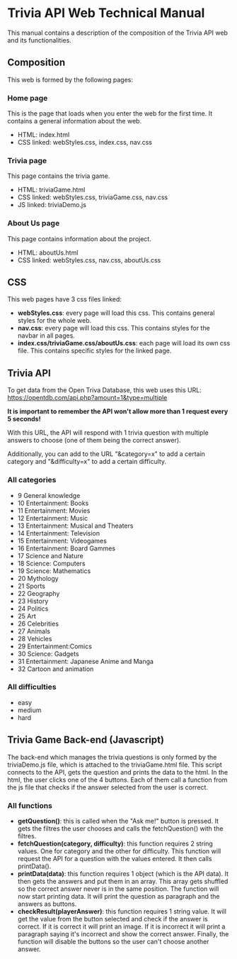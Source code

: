 # Trivia API Web Technical Manual
This manual contains a description of the composition of the Trivia API web and its functionalities.

## Composition
This web  is formed by the following pages:
### Home page
This is the page that loads when you enter the web for the first time. It contains a general information about the web.
- HTML: index.html
- CSS linked: webStyles.css, index.css, nav.css
### Trivia page
This page contains the trivia game.
- HTML: triviaGame.html
- CSS linked: webStyles.css, triviaGame.css, nav.css
- JS linked: triviaDemo.js
### About Us page
This page contains information about the project.
- HTML: aboutUs.html
- CSS linked: webStyles.css, nav.css, aboutUs.css

## CSS
This web pages have 3 css files linked:
- **webStyles.css**: every page will load this css. This contains general styles for the whole web.
- **nav.css**: every page will load this css. This contains styles for the navbar in all pages.
- **index.css/triviaGame.css/aboutUs.css**: each page will load its own css file. This contains specific styles for the linked page.

## Trivia API
To get data from the Open Triva Database, this web uses this URL:
https://opentdb.com/api.php?amount=1&type=multiple

**It is important to remember the API won't allow more than 1 request every 5 seconds!**

With this URL, the API will respond with 1 trivia question with multiple answers to choose (one of them being the correct answer).

Additionally, you can add to the URL "&category=x" to add a certain category and "&difficulty=x" to add a certain difficulty.
### All categories
- 9 General knowledge
- 10 Entertainment: Books
- 11 Entertainment: Movies
- 12 Entertainment: Music
- 13 Entertainment: Musical and Theaters
- 14 Entertainment: Television
- 15 Entertainment: Videogames
- 16 Entertainment: Board Gammes
- 17 Science and Nature
- 18 Science: Computers
- 19 Science: Mathematics
- 20 Mythology
- 21 Sports
- 22 Geography
- 23 History
- 24 Politics
- 25 Art
- 26 Celebrities
- 27 Animals
- 28 Vehicles
- 29 Entertainment:Comics
- 30 Science: Gadgets
- 31 Entertainment: Japanese Anime and Manga
- 32 Cartoon and animation
### All difficulties
- easy
- medium
- hard

## Trivia Game Back-end (Javascript)
The back-end which manages the trivia questions is only formed by the triviaDemo.js file, which is attached to the triviaGame.html file.
This script connects to the API, gets the question and prints the data to the html.
In the html, the user clicks one of the 4 buttons. Each of them call a function from the js file that checks if the answer selected from the user is correct.

### All functions
- **getQuestion()**: this is called when the "Ask me!" button is pressed. It gets the filtres the user chooses and calls the fetchQuestion() with the filtres.
- **fetchQuestion(category, difficulty)**: this function requires 2 string values. One for category and the other for difficulty. This function will request the API for a question with the values entered. It then calls printData().
- **printData(data)**: this function requires 1 object (which is the API data). It then gets the answers and put them in an array. This array gets shuffled so the correct answer never is in the same position. The function will now start printing data. It will print the question as paragraph and the answers as buttons.
- **checkResult(playerAnswer)**: this function requires 1 string value. It will get the value from the button selected and check if the answer is correct. If it is correct it will print an image. If it is incorrect it will print a paragraph saying it's incorrect and show the correct answer. Finally, the function will disable the buttons so the user can't choose another answer.
